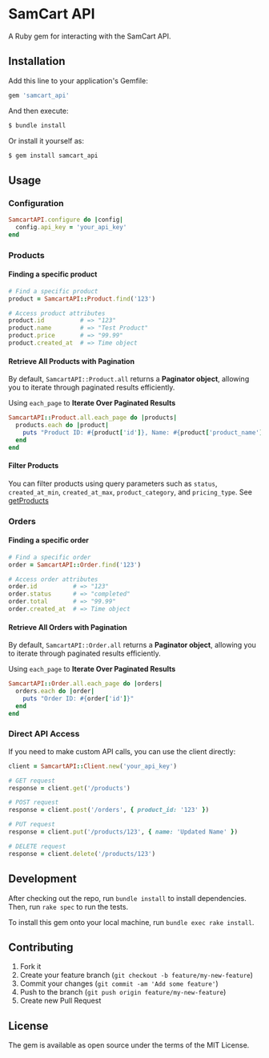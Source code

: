 # SamCart API

A Ruby gem for interacting with the SamCart API.

## Installation

Add this line to your application's Gemfile:

```ruby
gem 'samcart_api'
```

And then execute:

```bash
$ bundle install
```

Or install it yourself as:

```bash
$ gem install samcart_api
```

## Usage

### Configuration

```ruby
SamcartAPI.configure do |config|
  config.api_key = 'your_api_key'
end
```

### Products

#### Finding a specific product

```ruby
# Find a specific product
product = SamcartAPI::Product.find('123')

# Access product attributes
product.id          # => "123"
product.name        # => "Test Product"
product.price       # => "99.99"
product.created_at  # => Time object

```

#### Retrieve All Products with Pagination

By default, `SamcartAPI::Product.all` returns a **Paginator object**, allowing you to iterate through paginated results efficiently.

Using `each_page` to **Iterate Over Paginated Results**

```ruby
SamcartAPI::Product.all.each_page do |products|
  products.each do |product|
    puts "Product ID: #{product['id']}, Name: #{product['product_name']}"
  end
end
```

#### Filter Products

You can filter products using query parameters such as `status`, `created_at_min`, `created_at_max`, `product_category`, and `pricing_type`. See [getProducts](https://developer.samcart.com/#tag/Products/operation/getProducts)

### Orders

#### Finding a specific order

```ruby
# Find a specific order
order = SamcartAPI::Order.find('123')

# Access order attributes
order.id          # => "123"
order.status      # => "completed"
order.total       # => "99.99"
order.created_at  # => Time object
```

#### Retrieve All Orders with Pagination

By default, `SamcartAPI::Order.all` returns a **Paginator object**, allowing you to iterate through paginated results efficiently.

Using `each_page` to **Iterate Over Paginated Results**

```ruby
SamcartAPI::Order.all.each_page do |orders|
  orders.each do |order|
    puts "Order ID: #{order['id']}"
  end
end
```

### Direct API Access

If you need to make custom API calls, you can use the client directly:

```ruby
client = SamcartAPI::Client.new('your_api_key')

# GET request
response = client.get('/products')

# POST request
response = client.post('/orders', { product_id: '123' })

# PUT request
response = client.put('/products/123', { name: 'Updated Name' })

# DELETE request
response = client.delete('/products/123')
```

## Development

After checking out the repo, run `bundle install` to install dependencies. Then, run `rake spec` to run the tests.

To install this gem onto your local machine, run `bundle exec rake install`.

## Contributing

1. Fork it
2. Create your feature branch (`git checkout -b feature/my-new-feature`)
3. Commit your changes (`git commit -am 'Add some feature'`)
4. Push to the branch (`git push origin feature/my-new-feature`)
5. Create new Pull Request

## License

The gem is available as open source under the terms of the MIT License.
